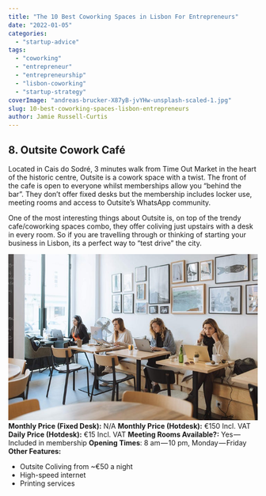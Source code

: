 ```yaml
---
title: "The 10 Best Coworking Spaces in Lisbon For Entrepreneurs"
date: "2022-01-05"
categories:
  - "startup-advice"
tags:
  - "coworking"
  - "entrepreneur"
  - "entrepreneurship"
  - "lisbon-coworking"
  - "startup-strategy"
coverImage: "andreas-brucker-X87yB-jvYHw-unsplash-scaled-1.jpg"
slug: 10-best-coworking-spaces-lisbon-entrepreneurs
author: Jamie Russell-Curtis
---
```


## 8\. Outsite Cowork Café

Located in Cais do Sodré, 3 minutes walk from Time Out Market in the heart of the historic centre, Outsite is a cowork space with a twist. The front of the cafe is open to everyone whilst memberships allow you “behind the bar”. They don’t offer fixed desks but the membership includes locker use, meeting rooms and access to Outsite’s WhatsApp community.

One of the most interesting things about Outsite is, on top of the trendy cafe/coworking spaces combo, they offer coliving just upstairs with a desk in every room. So if you are travelling through or thinking of starting your business in Lisbon, its a perfect way to “test drive” the city.

![Entrepreneurs working at Outsite Cowork Café](https://raw.githubusercontent.com/vmagellan/altar-blog/main/posts/images/1nqonrIHn-ZRGrBXirz2R1g.jpeg)**Monthly Price (Fixed Desk):** N/A **Monthly Price (Hotdesk):** €150 Incl. VAT **Daily Price (Hotdesk):** €15 Incl. VAT **Meeting Rooms Available?:** Yes — Included in membership **Opening Times**: 8 am — 10 pm, Monday — Friday **Other Features:**

- Outsite Coliving from ~€50 a night
- High-speed internet
- Printing services
